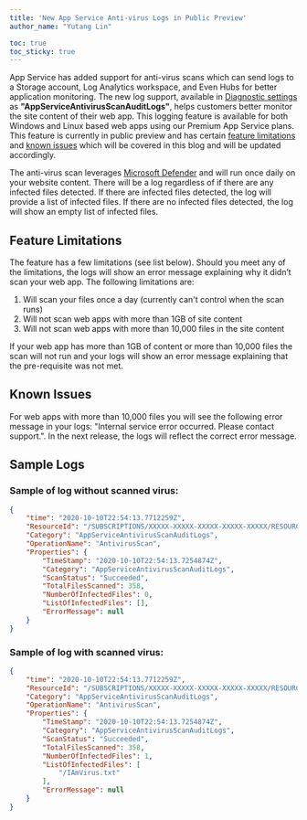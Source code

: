 ```yaml
---
title: 'New App Service Anti-virus Logs in Public Preview'
author_name: "Yutang Lin"

toc: true
toc_sticky: true
---
```


App Service has added support for anti-virus scans which can send logs to a Storage account, Log Analytics workspace, and Even Hubs for better application monitoring. The new log support, available in [Diagnostic settings]({{site.baseurl}}/2019/11/01/App-Service-Integration-with-Azure-Monitor.html) as **"AppServiceAntivirusScanAuditLogs"**, helps customers better monitor the site content of their web app. This logging feature is available for both Windows and Linux based web apps using our Premium App Service plans. This feature is currently in public preview and has certain [feature limitations](#feature-limitations) and [known issues](#known-issues) which will be covered in this blog and will be updated accordingly.

The anti-virus scan leverages [Microsoft Defender](https://www.microsoft.com/en-us/windows/comprehensive-security) and will run once daily on your website content. There will be a log regardless of if there are any infected files detected. If there are infected files detected, the log will provide a list of infected files. If there are no infected files detected, the log will show an empty list of infected files. 


## Feature Limitations

The feature has a few limitations (see list below). Should you meet any of the limitations, the logs will show an error message explaining why it didn’t scan your web app. The following limitations are: 

1. Will scan your files once a day (currently can't control when the scan runs)
1. Will not scan web apps with more than 1GB of site content 
1. Will not scan web apps with more than 10,000 files in the site content 

If your web app has more than 1GB of content or more than 10,000 files the scan will not run and your logs will show an error message explaining that the pre-requisite was not met.

## Known Issues

For web apps with more than 10,000 files you will see the following error message in your logs: "Internal service error occurred. Please contact support.". In the next release, the logs will reflect the correct error message.

## Sample Logs

### Sample of log without scanned virus:

```json
{
    "time": "2020-10-10T22:54:13.7712259Z",
    "ResourceId": "/SUBSCRIPTIONS/XXXXX-XXXXX-XXXXX-XXXXX-XXXXX/RESOURCEGROUPS/XXXXX/PROVIDERS/MICROSOFT.WEB/SITES/XXXXX",
    "Category": "AppServiceAntivirusScanAuditLogs",
    "OperationName": "AntivirusScan",
    "Properties": {
        "TimeStamp": "2020-10-10T22:54:13.7254874Z",
        "Category": "AppServiceAntivirusScanAuditLogs",
        "ScanStatus": "Succeeded",
        "TotalFilesScanned": 358,
        "NumberOfInfectedFiles": 0,
        "ListOfInfectedFiles": [],
        "ErrorMessage": null
    }
}
```

### Sample of log with scanned virus:

```json
{
    "time": "2020-10-10T22:54:13.7712259Z",
    "ResourceId": "/SUBSCRIPTIONS/XXXXX-XXXXX-XXXXX-XXXXX-XXXXX/RESOURCEGROUPS/XXXXX/PROVIDERS/MICROSOFT.WEB/SITES/XXXXX",
    "Category": "AppServiceAntivirusScanAuditLogs",
    "OperationName": "AntivirusScan",
    "Properties": {
        "TimeStamp": "2020-10-10T22:54:13.7254874Z",
        "Category": "AppServiceAntivirusScanAuditLogs",
        "ScanStatus": "Succeeded",
        "TotalFilesScanned": 358,
        "NumberOfInfectedFiles": 1,
        "ListOfInfectedFiles": [
            "/IAmVirus.txt"
        ],
        "ErrorMessage": null
    }
}

```
